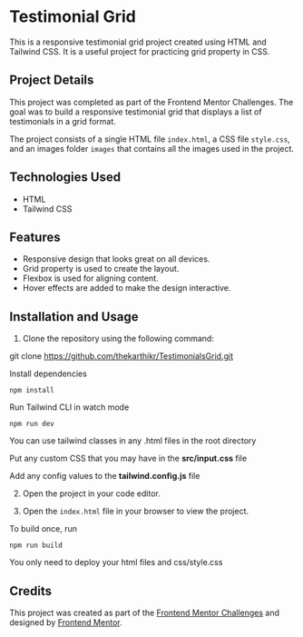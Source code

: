 # Testimonial Grid

This is a responsive testimonial grid project created using HTML and Tailwind CSS. It is a useful project for practicing grid property in CSS.



## Project Details

This project was completed as part of the Frontend Mentor Challenges. The goal was to build a responsive testimonial grid that displays a list of testimonials in a grid format.

The project consists of a single HTML file `index.html`, a CSS file `style.css`, and an images folder `images` that contains all the images used in the project.

## Technologies Used

- HTML
- Tailwind CSS

## Features

- Responsive design that looks great on all devices.
- Grid property is used to create the layout.
- Flexbox is used for aligning content.
- Hover effects are added to make the design interactive.

## Installation and Usage

1. Clone the repository using the following command:

git clone https://github.com/thekarthikr/TestimonialsGrid.git


Install dependencies

```
npm install
```

Run Tailwind CLI in watch mode

```
npm run dev
```

You can use tailwind classes in any .html files in the root directory

Put any custom CSS that you may have in the **src/input.css** file

Add any config values to the **tailwind.config.js** file

2. Open the project in your code editor.

3. Open the `index.html` file in your browser to view the project.

To build once, run

```
npm run build
```
You only need to deploy your html files and css/style.css

## Credits

This project was created as part of the [Frontend Mentor Challenges](https://www.frontendmentor.io/challenges) and designed by [Frontend Mentor](https://www.frontendmentor.io/).
